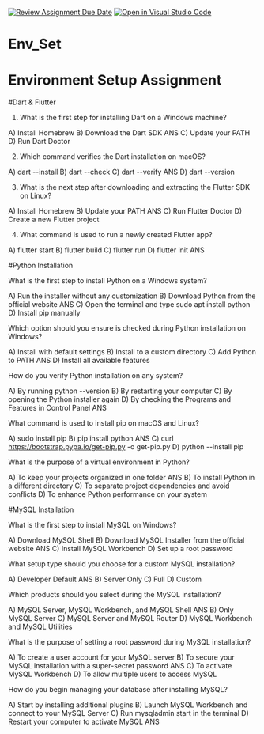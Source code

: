 [![Review Assignment Due Date](https://classroom.github.com/assets/deadline-readme-button-22041afd0340ce965d47ae6ef1cefeee28c7c493a6346c4f15d667ab976d596c.svg)](https://classroom.github.com/a/vnsr1XuU)
[![Open in Visual Studio Code](https://classroom.github.com/assets/open-in-vscode-2e0aaae1b6195c2367325f4f02e2d04e9abb55f0b24a779b69b11b9e10269abc.svg)](https://classroom.github.com/online_ide?assignment_repo_id=15668182&assignment_repo_type=AssignmentRepo)
# Env_Set

# Environment Setup Assignment

#Dart & Flutter

1. What is the first step for installing Dart on a Windows machine?

A) Install Homebrew
B) Download the Dart SDK ANS
C) Update your PATH
D) Run Dart Doctor


2. Which command verifies the Dart installation on macOS?

A) dart --install
B) dart --check
C) dart --verify ANS
D) dart --version


3. What is the next step after downloading and extracting the Flutter SDK on Linux?

A) Install Homebrew
B) Update your PATH ANS
C) Run Flutter Doctor
D) Create a new Flutter project


4. What command is used to run a newly created Flutter app?

A) flutter start
B) flutter build
C) flutter run
D) flutter init ANS


#Python Installation

What is the first step to install Python on a Windows system?

A) Run the installer without any customization
B) Download Python from the official website ANS
C) Open the terminal and type sudo apt install python
D) Install pip manually

Which option should you ensure is checked during Python installation on Windows?

A) Install with default settings
B) Install to a custom directory
C) Add Python to PATH ANS
D) Install all available features

How do you verify Python installation on any system?

A) By running python --version
B) By restarting your computer
C) By opening the Python installer again
D) By checking the Programs and Features in Control Panel ANS

What command is used to install pip on macOS and Linux?

A) sudo install pip
B) pip install python ANS
C) curl https://bootstrap.pypa.io/get-pip.py -o get-pip.py
D) python --install pip

What is the purpose of a virtual environment in Python?

A) To keep your projects organized in one folder ANS
B) To install Python in a different directory
C) To separate project dependencies and avoid conflicts
D) To enhance Python performance on your system

#MySQL Installation

What is the first step to install MySQL on Windows?

A) Download MySQL Shell
B) Download MySQL Installer from the official website ANS
C) Install MySQL Workbench
D) Set up a root password

What setup type should you choose for a custom MySQL installation?

A) Developer Default ANS
B) Server Only
C) Full
D) Custom

Which products should you select during the MySQL installation?

A) MySQL Server, MySQL Workbench, and MySQL Shell ANS
B) Only MySQL Server
C) MySQL Server and MySQL Router
D) MySQL Workbench and MySQL Utilities

What is the purpose of setting a root password during MySQL installation?

A) To create a user account for your MySQL server
B) To secure your MySQL installation with a super-secret password ANS
C) To activate MySQL Workbench
D) To allow multiple users to access MySQL

How do you begin managing your database after installing MySQL?

A) Start by installing additional plugins
B) Launch MySQL Workbench and connect to your MySQL Server
C) Run mysqladmin start in the terminal
D) Restart your computer to activate MySQL ANS
